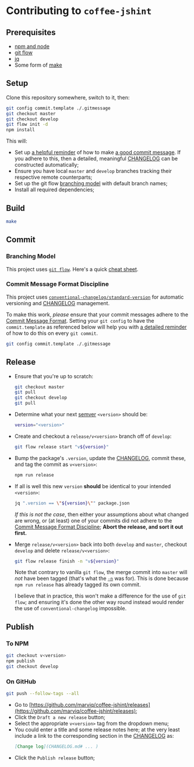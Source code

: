 # Contributing to `coffee-jshint`

## Prerequisites

  * [npm and node](https://nodejs.org/en/download/)
  * [git flow](https://github.com/nvie/gitflow/wiki/Installation)
  * [jq](https://stedolan.github.io/jq/download/)
  * Some form of [make](https://en.wikipedia.org/wiki/Make_%28software%29)


## Setup

Clone this repository somewhere, switch to it, then:

```bash
git config commit.template ./.gitmessage
git checkout master
git checkout develop
git flow init -d
npm install
```

This will:

  * Set up [a helpful reminder](.gitmessage) of how to make [a good commit message](#commit-message-format-discipline).  If you adhere to this, then a
    detailed, meaningful [CHANGELOG](./CHANGELOG.md) can be constructed automatically;
  * Ensure you have local `master` and `develop` branches tracking their respective remote counterparts;
  * Set up the git flow [branching model](#branching-model) with default branch names;
  * Install all required dependencies;


## Build

```bash
make
```


## Commit

### Branching Model

This project uses [`git flow`](https://github.com/nvie/gitflow#readme).  Here's a quick [cheat sheet](http://danielkummer.github.io/git-flow-cheatsheet/).


### Commit Message Format Discipline

This project uses [`conventional-changelog/standard-version`](https://github.com/conventional-changelog/standard-version) for automatic versioning and
[CHANGELOG](./CHANGELOG.md) management.

To make this work, *please* ensure that your commit messages adhere to the
[Commit Message Format](https://github.com/bcoe/conventional-changelog-standard/blob/master/convention.md#commit-message-format).  Setting your `git config`
to have the `commit.template` as referenced below will help you with [a detailed reminder](.gitmessage) of how to do this on every `git commit`.

```bash
git config commit.template ./.gitmessage
```


## Release

  * Ensure that you're up to scratch:

    ```bash
    git checkout master
    git pull
    git checkout develop
    git pull
    ```

  * Determine what your next [semver](https://docs.npmjs.com/getting-started/semantic-versioning#semver-for-publishers) `<version>` should be:

    ```bash
    version="<version>"
    ```

  * Create and checkout a `release/v<version>` branch off of `develop`:

    ```bash
    git flow release start "v${version}"
    ```

  * Bump the package's `.version`, update the [CHANGELOG](./CHANGELOG.md), commit these, and tag the commit as `v<version>`:

    ```bash
    npm run release
    ```

  * If all is well this new `version` **should** be identical to your intended `<version>`:

    ```bash
    jq ".version == \"${version}\"" package.json
    ```

    *If this is not the case*, then either your assumptions about what changed are wrong, or (at least) one of your commits did not adhere to the
    [Commit Message Format Discipline](#commit-message-format-discipline); **Abort the release, and sort it out first.**

  * Merge `release/v<version>` back into both `develop` and `master`, checkout `develop` and delete `release/v<version>`:

    ```bash
    git flow release finish -n "v${version}"
    ```

    Note that contrary to vanilla `git flow`, the merge commit into `master` will *not* have been tagged (that's what the
    [`-n`](https://github.com/nvie/gitflow/wiki/Command-Line-Arguments#git-flow-release-finish--fsumpkn-version) was for).  This is done because
    `npm run release` has already tagged its own commit.

    I believe that in practice, this won't make a difference for the use of `git flow`; and ensuring it's done the other way round instead would render the
    use of `conventional-changelog` impossible.


## Publish

### To NPM

```bash
git checkout v<version>
npm publish
git checkout develop
```

### On GitHub

```bash
git push --follow-tags --all
```

  * Go to [https://github.com/marviq/coffee-jshint/releases](https://github.com/marviq/coffee-jshint/releases);
  * Click the `Draft a new release` button;
  * Select the appropriate `v<version>` tag from the dropdown menu;
  * You could enter a title and some release notes here; at the very least include a link to the corresponding section in the [CHANGELOG](./CHANGELOG.md) as:
    ```markdown
    [Change log](CHANGELOG.md# ... )
    ```
  * Click the `Publish release` button;
